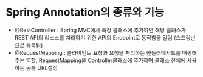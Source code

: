 # Spring Annotation의 종류와 기능

- @RestController : Spring MVC에서 특정 클래스에 추가하면 해당 클래스가 REST API의 리소스를 처리하기 위한 API의 Endpoint로 동작함을 알림 (스프링빈으로 등록됨)
- @RequestMapping : 클라이언트 요청과 요청을 처리하는 핸들러메서드를 매핑해주는 역할, RequestMapping을 Controller클래스에 추가하며 클래스 전체에 사용하는 공통 URL설정 
